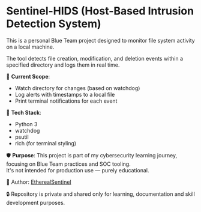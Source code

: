 # Sentinel-HIDS (Host-Based Intrusion Detection System)

This is a personal Blue Team project designed to monitor file system activity on a local machine.

The tool detects file creation, modification, and deletion events within a specified directory and logs them in real time.

🚨 **Current Scope**:
- Watch directory for changes (based on watchdog)
- Log alerts with timestamps to a local file
- Print terminal notifications for each event

🔧 **Tech Stack**:
- Python 3
- watchdog
- psutil
- rich (for terminal styling)

🛡️ **Purpose**:
This project is part of my cybersecurity learning journey, focusing on Blue Team practices and SOC tooling.  
It's not intended for production use — purely educational.

👤 Author: [EtherealSentinel](https://github.com/EtherealSentinel)

🔒 Repository is private and shared only for learning, documentation and skill development purposes.
